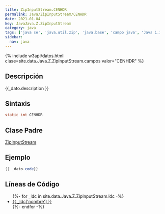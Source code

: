 ```yaml
---
title: ZipInputStream.CENHDR
permalink: Java/ZipInputStream/CENHDR
date: 2021-01-04
key: JavaJava.Z.ZipInputStream
category: java
tags: ['java se', 'java.util.zip', 'java.base', 'campo java', 'Java 1.1']
sidebar: 
  nav: java
---
```


{% include w3api/datos.html clase=site.data.Java.Z.ZipInputStream.campos valor="CENHDR" %}

## Descripción
{{_dato.description }}

## Sintaxis
~~~java
static int CENHDR
~~~

## Clase Padre
[ZipInputStream](/Java/ZipInputStream/)

## Ejemplo
~~~java
{{ _dato.code}}
~~~

## Líneas de Código
<ul>
{%- for _ldc in site.data.Java.Z.ZipInputStream.ldc -%}
   <li>
       <a href="{{_ldc['url'] }}">{{ _ldc['nombre'] }}</a>
   </li>
{%- endfor -%}
</ul>
